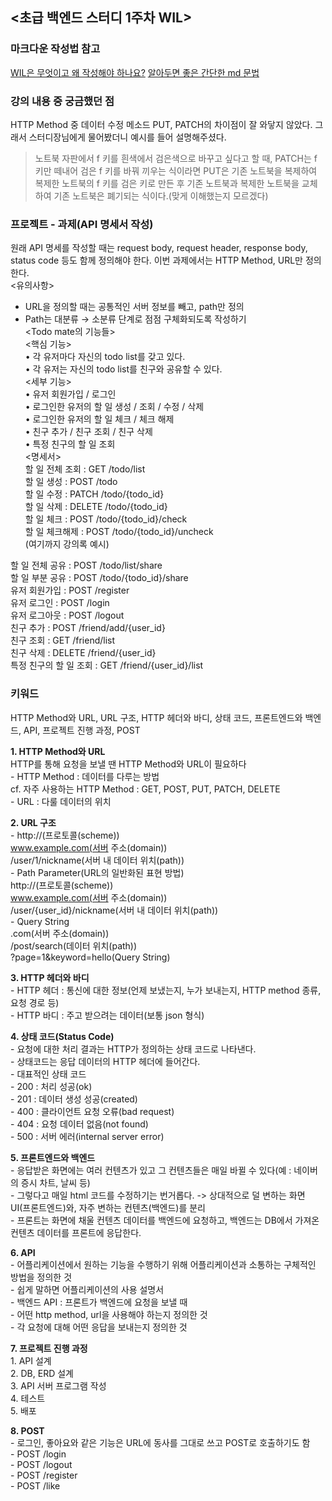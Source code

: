 ## <초급 백엔드 스터디 1주차 WIL>

### 마크다운 작성법 참고
[WIL은 무엇이고 왜 작성해야 하나요?](https://www.gdschongik.com/what-is-wil)
[알아두면 좋은 간단한 md 문법](https://www.gdschongik.com/what-is-wil/md)

### 강의 내용 중 궁금했던 점
HTTP Method 중 데이터 수정 메소드 PUT, PATCH의 차이점이 잘 와닿지 않았다. 그래서 스터디장님에게 물어봤더니 예시를 들어 설명해주셨다.
> 노트북 자판에서 f 키를 흰색에서 검은색으로 바꾸고 싶다고 할 때, PATCH는 f 키만 떼내어 검은 f 키를 바꿔 끼우는 식이라면 PUT은 기존 노트북을 복제하여 복제한 노트북의 f 키를 검은 키로 만든 후 기존 노트북과 복제한 노트북을 교체하여 기존 노트북은 폐기되는 식이다.(맞게 이해했는지 모르겠다)

### 프로젝트 - 과제(API 명세서 작성)
원래 API 명세를 작성할 때는 request body, request header, response body, status code 등도 함께 정의해야 한다.
이번 과제에서는 HTTP Method, URL만 정의한다.  
<유의사항>
- URL을 정의할 때는 공통적인 서버 정보를 빼고, path만 정의
- Path는 대분류 → 소분류 단계로 점점 구체화되도록 작성하기  
<Todo mate의 기능들>  
<핵심 기능>  
• 각 유저마다 자신의 todo list를 갖고 있다.  
• 각 유저는 자신의 todo list를 친구와 공유할 수 있다.  
<세부 기능>  
• 유저 회원가입 / 로그인  
• 로그인한 유저의 할 일 생성 / 조회 / 수정 / 삭제  
• 로그인한 유저의 할 일 체크 / 체크 해제  
• 친구 추가 / 친구 조회 / 친구 삭제  
• 특정 친구의 할 일 조회  
<명세서>  
할 일 전체 조회 : GET /todo/list  
할 일 생성 : POST /todo  
할 일 수정 : PATCH /todo/{todo_id}  
할 일 삭제 : DELETE /todo/{todo_id}  
할 일 체크 : POST /todo/{todo_id}/check  
할 일 체크해제 : POST /todo/{todo_id}/uncheck  
(여기까지 강의록 예시)  
  
할 일 전체 공유 : POST /todo/list/share  
할 일 부분 공유 : POST /todo/{todo_id}/share  
유저 회원가입 : POST /register  
유저 로그인 : POST /login  
유저 로그아웃 : POST /logout  
친구 추가 : POST /friend/add/{user_id}  
친구 조회 : GET /friend/list  
친구 삭제 : DELETE /friend/{user_id}  
특정 친구의 할 일 조회 : GET /friend/{user_id}/list  
  
### 키워드
HTTP Method와 URL, URL 구조,  HTTP 헤더와 바디, 상태 코드, 프론트엔드와 백엔드, API, 프로젝트 진행 과정, POST

**1. HTTP Method와 URL**  
    HTTP를 통해 요청을 보낼 땐 HTTP Method와 URL이 필요하다  
    - HTTP Method : 데이터를 다루는 방법  
    cf. 자주 사용하는 HTTP Method : GET, POST, PUT, PATCH, DELETE  
    - URL : 다룰 데이터의 위치  

**2. URL 구조**  
    - http://(프로토콜(scheme))  
    www.example.com(서버 주소(domain))  
    /user/1/nickname(서버 내 데이터 위치(path))  
    - Path Parameter(URL의 일반화된 표현 방법)  
    http://(프로토콜(scheme))  
    www.example.com(서버 주소(domain))  
    /user/{user_id}/nickname(서버 내 데이터 위치(path))  
    - Query String  
    .com(서버 주소(domain))  
    /post/search(데이터 위치(path))  
    ?page=1&keyword=hello(Query String)  

**3. HTTP 헤더와 바디**  
    - HTTP 헤더 : 통신에 대한 정보(언제 보냈는지, 누가 보내는지, HTTP method 종류, 요청 경로 등)  
    - HTTP 바디 : 주고 받으려는 데이터(보통 json 형식)

**4. 상태 코드(Status Code)**  
    - 요청에 대한 처리 결과는 HTTP가 정의하는 상태 코드로 나타낸다.  
    - 상태코드는 응답 데이터의 HTTP 헤더에 들어간다.  
    - 대표적인 상태 코드  
        - 200 : 처리 성공(ok)  
        - 201 : 데이터 생성 성공(created)  
        - 400 : 클라이언트 요청 오류(bad request)  
        - 404 : 요청 데이터 없음(not found)  
        - 500 : 서버 에러(internal server error)  

**5. 프론트엔드와 백엔드**  
    - 응답받은 화면에는 여러 컨텐츠가 있고 그 컨텐츠들은 매일 바뀔 수 있다(예 : 네이버의 증시 차트, 날씨 등)  
    - 그렇다고 매일 html 코드를 수정하기는 번거롭다. -> 상대적으로 덜 변하는 화면 UI(프론트엔드)와, 자주 변하는 컨텐츠(백엔드)를 분리  
    - 프론트는 화면에 채울 컨텐츠 데이터를 백엔드에 요청하고, 백엔드는 DB에서 가져온 컨텐츠 데이터를 프론트에 응답한다.  

**6. API**  
    - 어플리케이션에서 원하는 기능을 수행하기 위해 어플리케이션과 소통하는 구체적인 방법을 정의한 것  
    - 쉽게 말하면 어플리케이션의 사용 설명서  
    - 백엔드 API : 프론트가 백엔드에 요청을 보낼 때  
        - 어떤 http method, url을 사용해야 하는지 정의한 것  
        - 각 요청에 대해 어떤 응답을 보내는지 정의한 것  

**7. 프로젝트 진행 과정**  
    1. API 설계  
    2. DB, ERD 설계  
    3. API 서버 프로그램 작성  
    4. 테스트  
    5. 배포  

**8. POST**  
    - 로그인, 좋아요와 같은 기능은 URL에 동사를 그대로 쓰고 POST로 호출하기도 함  
        - POST /login  
        - POST /logout  
        - POST /register  
        - POST /like